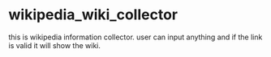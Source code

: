 # wikipedia_wiki_collector
this is wikipedia information collector.
user can input anything and if the link is valid it will show the wiki.
